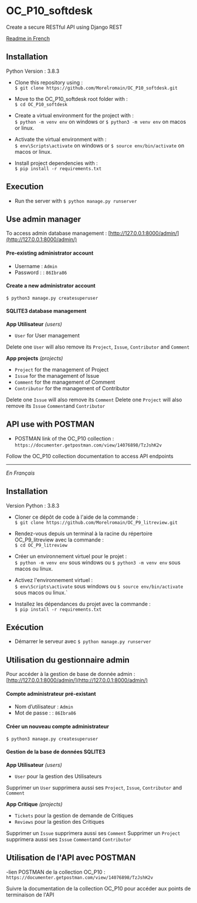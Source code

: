 # OC_P10_softdesk
Create a secure RESTful API using Django REST

[Readme in French](#français)  

## Installation

Python Version : 3.8.3  

- Clone this repository using :  
`$ git clone https://github.com/Morelromain/OC_P10_softdesk.git`

- Move to the OC_P10_softdesk root folder with :  
`$ cd OC_P10_softdesk`

- Create a virtual environment for the project with :  
`$ python -m venv env` on windows or `$ python3 -m venv env` on macos or linux.

- Activate the virtual environment with :  
`$ env\Scripts\activate` on windows or `$ source env/bin/activate` on macos or linux.

- Install project dependencies with :  
`$ pip install -r requirements.txt`

## Execution

- Run the server with `$ python manage.py runserver`

## Use admin manager 

To access admin database management : [http://127.0.0.1:8000/admin/](http://127.0.0.1:8000/admin/)

#### Pre-existing administrator account

- Username : `Admin`
- Password : : `86Ibra86`

#### Create a new administrator account

`$ python3 manage.py createsuperuser`

#### SQLITE3 database management

__App Utilisateur__ *(users)*  

- `User` for User management

Delete one `User` will also remove its `Project`, `Issue`, `Contributor` and `Comment`

__App projects__ *(projects)*  

- `Project` for the management of Project
- `Issue` for the management of Issue
- `Comment` for the management of Comment
- `Contributor` for the management of Contributor

Delete one `Issue` will also remove its `Comment`
Delete one `Project` will also remove its `Issue` `Comment`and `Contributor`

## API use with POSTMAN

- POSTMAN link of the OC_P10 collection :
`https://documenter.getpostman.com/view/14076898/TzJshK2v`

Follow the OC_P10 collection documentation to access API endpoints

---

<a name="français"></a>*En Français*

## Installation

Version Python : 3.8.3  

- Cloner ce dépôt de code à l'aide de la commande :  
`$ git clone https://github.com/Morelromain/OC_P9_litreview.git`

- Rendez-vous depuis un terminal à la racine du répertoire OC_P9_litreview avec la commande :  
`$ cd OC_P9_litreview`

- Créer un environnement virtuel pour le projet :  
`$ python -m venv env` sous windows ou `$ python3 -m venv env` sous macos ou linux.

- Activez l'environnement virtuel :  
`$ env\Scripts\activate` sous windows ou `$ source env/bin/activate` sous macos ou linux.`

- Installez les dépendances du projet avec la commande :  
`$ pip install -r requirements.txt`

## Exécution

- Démarrer le serveur avec `$ python manage.py runserver`

## Utilisation du gestionnaire admin

Pour accéder à la gestion de base de donnée admin : [http://127.0.0.1:8000/admin/](http://127.0.0.1:8000/admin/)

#### Compte administrateur pré-existant

- Nom d’utilisateur : `Admin`
- Mot de passe : : `86Ibra86`

#### Créer un nouveau compte administrateur

`$ python3 manage.py createsuperuser`

#### Gestion de la base de données SQLITE3

__App Utilisateur__ *(users)*

- `User` pour la gestion des Utilisateurs

Supprimer un `User` supprimera aussi ses `Project`, `Issue`, `Contributor` and `Comment`

__App Critique__ *(projects)*  

- `Tickets` pour la gestion de demande de Critiques
- `Reviews` pour la gestion des Critiques

Supprimer un `Issue` supprimera aussi ses `Comment`
Supprimer un `Project` supprimera aussi ses `Issue` `Comment`and `Contributor`

## Utilisation de l'API avec POSTMAN

-lien POSTMAN de la collection OC_P10 :
`https://documenter.getpostman.com/view/14076898/TzJshK2v`

Suivre la documentation de la collection OC_P10 pour accéder aux points de terminaison de l'API
